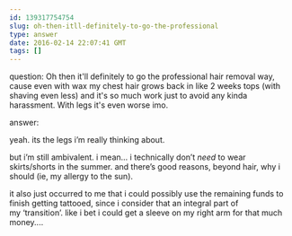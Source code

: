 ```yaml
---
id: 139317754754
slug: oh-then-itll-definitely-to-go-the-professional
type: answer
date: 2016-02-14 22:07:41 GMT
tags: []
---
```

question: Oh then it'll definitely to go the professional hair removal way, cause even with wax my chest hair grows back in like 2 weeks tops (with shaving even less) and it's so much work just to avoid any kinda harassment. With legs it's even worse imo.

answer: <p>yeah. its the legs i’m really thinking about.&nbsp;</p><p>but i’m still ambivalent. i mean... i technically don’t *need* to wear skirts/shorts in the summer. and there’s good reasons, beyond hair, why i should (ie, my allergy to the sun).</p><p>it also just occurred to me that i could possibly use the remaining funds to finish getting tattooed, since i consider that an integral part of my&nbsp;‘transition’. like i bet i could get a sleeve on my right arm for that much money....</p>